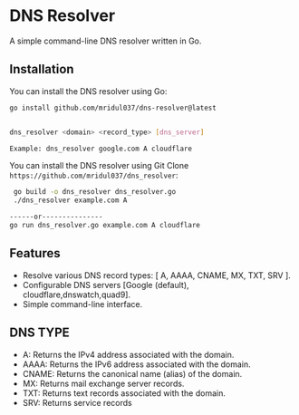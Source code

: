 # DNS Resolver

A simple command-line DNS resolver written in Go.

## Installation

You can install the DNS resolver using Go:

```bash
go install github.com/mridul037/dns-resolver@latest
```

```bash

dns_resolver <domain> <record_type> [dns_server]

Example: dns_resolver google.com A cloudflare
```

You can install the DNS resolver using Git Clone ```https://github.com/mridul037/dns_resolver```:


```bash
 go build -o dns_resolver dns_resolver.go
 ./dns_resolver example.com A

------or---------------
go run dns_resolver.go example.com A cloudflare

```


## Features

- Resolve various DNS record types: [ A, AAAA, CNAME, MX, TXT, SRV ].
- Configurable DNS servers [Google (default), cloudflare,dnswatch,quad9].
- Simple command-line interface.


## DNS TYPE
- A: Returns the IPv4 address associated with the domain.
- AAAA: Returns the IPv6 address associated with the domain.
- CNAME: Returns the canonical name (alias) of the domain.
- MX: Returns mail exchange server records.
- TXT: Returns text records associated with the domain.
- SRV: Returns service records
